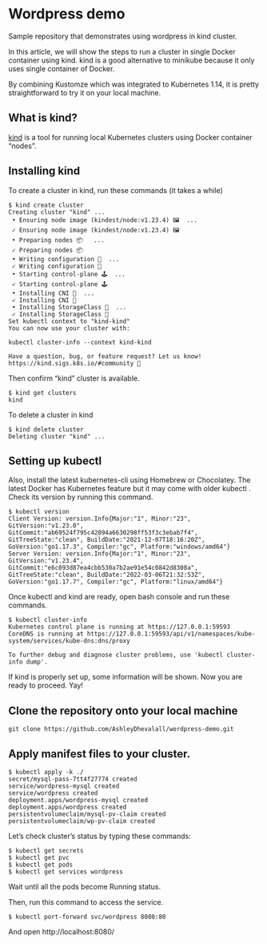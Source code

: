 # Wordpress demo

Sample repository that demonstrates using wordpress in kind cluster.  

In this article, we will show the steps to run a cluster in single Docker container using kind. kind is a good alternative to minikube because it only uses single container of Docker.

By combining Kustomze which was integrated to Kubernetes 1.14, it is pretty straightforward to try it on your local machine.

## What is kind?
[kind](https://kind.sigs.k8s.io/) is a tool for running local Kubernetes clusters using Docker container “nodes”.

## Installing kind
To create a cluster in kind, run these commands (it takes a while)
```
$ kind create cluster
Creating cluster "kind" ...
 • Ensuring node image (kindest/node:v1.23.4) 🖼  ...
 ✓ Ensuring node image (kindest/node:v1.23.4) 🖼
 • Preparing nodes 📦   ...
 ✓ Preparing nodes 📦
 • Writing configuration 📜  ...
 ✓ Writing configuration 📜
 • Starting control-plane 🕹️  ...
 ✓ Starting control-plane 🕹️
 • Installing CNI 🔌  ...
 ✓ Installing CNI 🔌
 • Installing StorageClass 💾  ...
 ✓ Installing StorageClass 💾
Set kubectl context to "kind-kind"
You can now use your cluster with:

kubectl cluster-info --context kind-kind

Have a question, bug, or feature request? Let us know! https://kind.sigs.k8s.io/#community 🙂
```

Then confirm “kind” cluster is available.
```
$ kind get clusters
kind
```

To delete a cluster in kind
```
$ kind delete cluster
Deleting cluster "kind" ...
```

## Setting up kubectl
Also, install the latest kubernetes-cli using Homebrew or Chocolatey.
The latest Docker has Kubernetes feature but it may come with older kubectl .
Check its version by running this command.
```
$ kubectl version
Client Version: version.Info{Major:"1", Minor:"23", GitVersion:"v1.23.0", GitCommit:"ab69524f795c42094a6630298ff53f3c3ebab7f4", GitTreeState:"clean", BuildDate:"2021-12-07T18:16:20Z", GoVersion:"go1.17.3", Compiler:"gc", Platform:"windows/amd64"}
Server Version: version.Info{Major:"1", Minor:"23", GitVersion:"v1.23.4", GitCommit:"e6c093d87ea4cbb530a7b2ae91e54c0842d8308a", GitTreeState:"clean", BuildDate:"2022-03-06T21:32:53Z", GoVersion:"go1.17.7", Compiler:"gc", Platform:"linux/amd64"}
```
Once kubectl and kind are ready, open bash console and run these commands.

```
$ kubectl cluster-info
Kubernetes control plane is running at https://127.0.0.1:59593
CoreDNS is running at https://127.0.0.1:59593/api/v1/namespaces/kube-system/services/kube-dns:dns/proxy

To further debug and diagnose cluster problems, use 'kubectl cluster-info dump'.
```

If kind is properly set up, some information will be shown.
Now you are ready to proceed. Yay!

## Clone the repository onto your local machine
```
git clone https://github.com/AshleyDhevalall/wordpress-demo.git
```

## Apply manifest files to your cluster.
```
$ kubectl apply -k ./
secret/mysql-pass-7tt4f27774 created
service/wordpress-mysql created
service/wordpress created
deployment.apps/wordpress-mysql created
deployment.apps/wordpress created
persistentvolumeclaim/mysql-pv-claim created
persistentvolumeclaim/wp-pv-claim created
```  

Let’s check cluster’s status by typing these commands:
```
$ kubectl get secrets
$ kubectl get pvc
$ kubectl get pods
$ kubectl get services wordpress
```
Wait until all the pods become Running status.

Then, run this command to access the service.
```
$ kubectl port-forward svc/wordpress 8080:80
```

And open http://localhost:8080/
